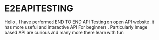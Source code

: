 # E2EAPITESTING
Hello , I have performed END TO END API Testing on open API website .it has more useful and interactive API For beginners .
Particularly Image based API are curious and many more there learn with fun
